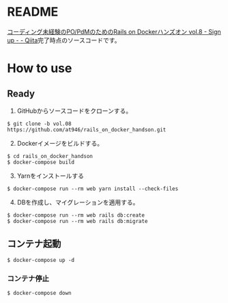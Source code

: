 # README
[コーディング未経験のPO/PdMのためのRails on Dockerハンズオン vol.8 - Sign up - - Qiita](https://qiita.com/at-946/items/e38d94b1f7236e8ed0fe)完了時点のソースコードです。

# How to use
## Ready
1. GitHubからソースコードをクローンする。

```
$ git clone -b vol.08 https://github.com/at946/rails_on_docker_handson.git
```

2. Dockerイメージをビルドする。

```
$ cd rails_on_docker_handson
$ docker-compose build
```

3. Yarnをインストールする

```
$ docker-compose run --rm web yarn install --check-files
```

4. DBを作成し、マイグレーションを適用する。

```
$ docker-compose run --rm web rails db:create
$ docker-compose run --rm web rails db:migrate
```

## コンテナ起動
```
$ docker-compose up -d
```

### コンテナ停止
```
$ docker-compose down
```

